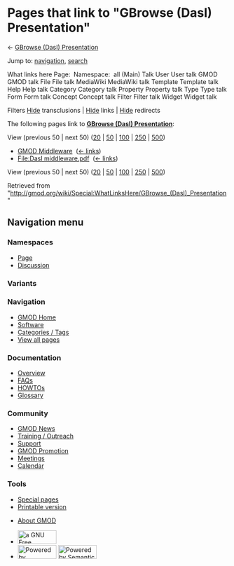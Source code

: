 <div id="mw-page-base" class="noprint">

</div>

<div id="mw-head-base" class="noprint">

</div>

<div id="content" class="mw-body" role="main">

<span id="top"></span>

<div id="mw-js-message" style="display:none;">

</div>



# <span dir="auto">Pages that link to "GBrowse (DasI) Presentation"</span>

<div id="bodyContent">

<div id="contentSub">

← [GBrowse (DasI)
Presentation](/wiki/GBrowse_(DasI)_Presentation "GBrowse (DasI) Presentation")

</div>

<div id="jump-to-nav" class="mw-jump">

Jump to: [navigation](#mw-navigation), [search](#p-search)

</div>

<div id="mw-content-text">

What links here Page:  Namespace:  all (Main) Talk User User talk GMOD
GMOD talk File File talk MediaWiki MediaWiki talk Template Template talk
Help Help talk Category Category talk Property Property talk Type Type
talk Form Form talk Concept Concept talk Filter Filter talk Widget
Widget talk

Filters
[Hide](/mediawiki/index.php?title=Special:WhatLinksHere/GBrowse_(DasI)_Presentation&hidetrans=1 "Special:WhatLinksHere/GBrowse (DasI) Presentation")
transclusions \|
[Hide](/mediawiki/index.php?title=Special:WhatLinksHere/GBrowse_(DasI)_Presentation&hidelinks=1 "Special:WhatLinksHere/GBrowse (DasI) Presentation")
links \|
[Hide](/mediawiki/index.php?title=Special:WhatLinksHere/GBrowse_(DasI)_Presentation&hideredirs=1 "Special:WhatLinksHere/GBrowse (DasI) Presentation")
redirects

The following pages link to **[GBrowse (DasI)
Presentation](/wiki/GBrowse_(DasI)_Presentation "GBrowse (DasI) Presentation")**:

View (previous 50 \| next 50)
([20](/mediawiki/index.php?title=Special:WhatLinksHere/GBrowse_(DasI)_Presentation&limit=20 "Special:WhatLinksHere/GBrowse (DasI) Presentation")
\|
[50](/mediawiki/index.php?title=Special:WhatLinksHere/GBrowse_(DasI)_Presentation&limit=50 "Special:WhatLinksHere/GBrowse (DasI) Presentation")
\|
[100](/mediawiki/index.php?title=Special:WhatLinksHere/GBrowse_(DasI)_Presentation&limit=100 "Special:WhatLinksHere/GBrowse (DasI) Presentation")
\|
[250](/mediawiki/index.php?title=Special:WhatLinksHere/GBrowse_(DasI)_Presentation&limit=250 "Special:WhatLinksHere/GBrowse (DasI) Presentation")
\|
[500](/mediawiki/index.php?title=Special:WhatLinksHere/GBrowse_(DasI)_Presentation&limit=500 "Special:WhatLinksHere/GBrowse (DasI) Presentation"))

- [GMOD Middleware](/wiki/GMOD_Middleware "GMOD Middleware") ‎
  <span class="mw-whatlinkshere-tools">([←
  links](/mediawiki/index.php?title=Special:WhatLinksHere&target=GMOD+Middleware "Special:WhatLinksHere"))</span>
- [File:DasI
  middleware.pdf](/wiki/File:DasI_middleware.pdf "File:DasI middleware.pdf")
  ‎ <span class="mw-whatlinkshere-tools">([←
  links](/mediawiki/index.php?title=Special:WhatLinksHere&target=File%3ADasI+middleware.pdf "Special:WhatLinksHere"))</span>

View (previous 50 \| next 50)
([20](/mediawiki/index.php?title=Special:WhatLinksHere/GBrowse_(DasI)_Presentation&limit=20 "Special:WhatLinksHere/GBrowse (DasI) Presentation")
\|
[50](/mediawiki/index.php?title=Special:WhatLinksHere/GBrowse_(DasI)_Presentation&limit=50 "Special:WhatLinksHere/GBrowse (DasI) Presentation")
\|
[100](/mediawiki/index.php?title=Special:WhatLinksHere/GBrowse_(DasI)_Presentation&limit=100 "Special:WhatLinksHere/GBrowse (DasI) Presentation")
\|
[250](/mediawiki/index.php?title=Special:WhatLinksHere/GBrowse_(DasI)_Presentation&limit=250 "Special:WhatLinksHere/GBrowse (DasI) Presentation")
\|
[500](/mediawiki/index.php?title=Special:WhatLinksHere/GBrowse_(DasI)_Presentation&limit=500 "Special:WhatLinksHere/GBrowse (DasI) Presentation"))

</div>

<div class="printfooter">

Retrieved from
"<http://gmod.org/wiki/Special:WhatLinksHere/GBrowse_(DasI)_Presentation>"

</div>

<div id="catlinks" class="catlinks catlinks-allhidden">

</div>

<div class="visualClear">

</div>

</div>

</div>

<div id="mw-navigation">

## Navigation menu

<div id="mw-head">



<div id="left-navigation">

<div id="p-namespaces" class="vectorTabs" role="navigation"
aria-labelledby="p-namespaces-label">

### Namespaces

- <span id="ca-nstab-main"><a href="/wiki/GBrowse_(DasI)_Presentation" accesskey="c"
  title="View the content page [c]">Page</a></span>
- <span id="ca-talk"><a
  href="/mediawiki/index.php?title=Talk:GBrowse_(DasI)_Presentation&amp;action=edit&amp;redlink=1"
  accesskey="t"
  title="Discussion about the content page [t]">Discussion</a></span>

</div>

<div id="p-variants" class="vectorMenu emptyPortlet" role="navigation"
aria-labelledby="p-variants-label">

### 

### Variants[](#)

<div class="menu">

</div>

</div>

</div>

<div id="right-navigation">





</div>



</div>

</div>

</div>

<div id="mw-panel">

<div id="p-logo" role="banner">

<a href="/wiki/Main_Page"
style="background-image: url(http://gmod.org/images/GMOD-cogs.png);"
title="Visit the main page"></a>

</div>

<div id="p-Navigation" class="portal" role="navigation"
aria-labelledby="p-Navigation-label">

### Navigation

<div class="body">

- <span id="n-GMOD-Home">[GMOD Home](/wiki/Main_Page)</span>
- <span id="n-Software">[Software](/wiki/GMOD_Components)</span>
- <span id="n-Categories-.2F-Tags">[Categories /
  Tags](/wiki/Categories)</span>
- <span id="n-View-all-pages">[View all
  pages](/wiki/Special:AllPages)</span>

</div>

</div>

<div id="p-Documentation" class="portal" role="navigation"
aria-labelledby="p-Documentation-label">

### Documentation

<div class="body">

- <span id="n-Overview">[Overview](/wiki/Overview)</span>
- <span id="n-FAQs">[FAQs](/wiki/Category:FAQ)</span>
- <span id="n-HOWTOs">[HOWTOs](/wiki/Category:HOWTO)</span>
- <span id="n-Glossary">[Glossary](/wiki/Glossary)</span>

</div>

</div>

<div id="p-Community" class="portal" role="navigation"
aria-labelledby="p-Community-label">

### Community

<div class="body">

- <span id="n-GMOD-News">[GMOD News](/wiki/GMOD_News)</span>
- <span id="n-Training-.2F-Outreach">[Training /
  Outreach](/wiki/Training_and_Outreach)</span>
- <span id="n-Support">[Support](/wiki/Support)</span>
- <span id="n-GMOD-Promotion">[GMOD
  Promotion](/wiki/GMOD_Promotion)</span>
- <span id="n-Meetings">[Meetings](/wiki/Meetings)</span>
- <span id="n-Calendar">[Calendar](/wiki/Calendar)</span>

</div>

</div>

<div id="p-tb" class="portal" role="navigation"
aria-labelledby="p-tb-label">

### Tools

<div class="body">

- <span id="t-specialpages"><a href="/wiki/Special:SpecialPages" accesskey="q"
  title="A list of all special pages [q]">Special pages</a></span>
- <span id="t-print"><a
  href="/mediawiki/index.php?title=Special:WhatLinksHere/GBrowse_(DasI)_Presentation&amp;printable=yes"
  rel="alternate" accesskey="p"
  title="Printable version of this page [p]">Printable version</a></span>

</div>

</div>

</div>

</div>

<div id="footer" role="contentinfo">

- <span id="footer-places-about">[About
  GMOD](/wiki/GMOD:About "GMOD:About")</span>

<!-- -->

- <span id="footer-copyrightico">[<img src="http://www.gnu.org/graphics/gfdl-logo-small.png" width="88"
  height="31" alt="a GNU Free Documentation License" />](http://www.gnu.org/licenses/fdl-1.3.html)</span>
- <span id="footer-poweredbyico">[<img src="/mediawiki/skins/common/images/poweredby_mediawiki_88x31.png"
  width="88" height="31" alt="Powered by MediaWiki" />](//www.mediawiki.org/)
  [<img
  src="/mediawiki/extensions/SemanticMediaWiki/includes/../resources/images/smw_button.png"
  width="88" height="31" alt="Powered by Semantic MediaWiki" />](https://www.semantic-mediawiki.org/wiki/Semantic_MediaWiki)</span>

<div style="clear:both">

</div>

</div>
